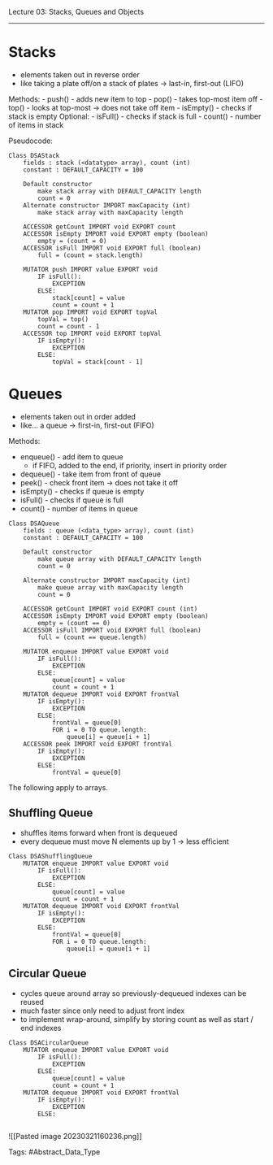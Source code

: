 Lecture 03: Stacks, Queues and Objects

------------
# Stacks
- elements taken out in reverse order
- like taking a plate off/on a stack of plates -> last-in, first-out (LIFO)

Methods:
	- push() - adds new item to top
	- pop() - takes top-most item off
	- top()  - looks at top-most -> does not take off item
	- isEmpty() - checks if stack is empty
Optional:
	- isFull() - checks if stack is full
	- count() - number of items in stack

Pseudocode:
``` pseudocode
Class DSAStack
	fields : stack (<datatype> array), count (int)
	constant : DEFAULT_CAPACITY = 100
	
	Default constructor
		make stack array with DEFAULT_CAPACITY length
		count = 0
	Alternate constructor IMPORT maxCapacity (int)
		make stack array with maxCapacity length

	ACCESSOR getCount IMPORT void EXPORT count
	ACCESSOR isEmpty IMPORT void EXPORT empty (boolean)
		empty = (count = 0)
	ACCESSOR isFull IMPORT void EXPORT full (boolean)
		full = (count = stack.length)

	MUTATOR push IMPORT value EXPORT void
		IF isFull():
			EXCEPTION
		ELSE:
			stack[count] = value
			count = count + 1
	MUTATOR pop IMPORT void EXPORT topVal
		topVal = top()
		count = count - 1
	ACCESSOR top IMPORT void EXPORT topVal
		IF isEmpty():
			EXCEPTION
		ELSE:
			topVal = stack[count - 1]
```

# Queues
- elements taken out in order added
- like... a queue -> first-in, first-out (FIFO)

Methods:
- enqueue() - add item to queue
	- if FIFO, added to the end, if priority, insert in priority order
- dequeue() - take item from front of queue
- peek() - check front item -> does not take it off
- isEmpty() - checks if queue is empty
- isFull() - checks if queue is full
- count() - number of items in queue
```pseudocode 
Class DSAQueue
	fields : queue (<data_type> array), count (int)
	constant : DEFAULT_CAPACITY = 100
	
	Default constructor
		make queue array with DEFAULT_CAPACITY length
		count = 0
	
	Alternate constructor IMPORT maxCapacity (int)
		make queue array with maxCapacity length
		count = 0
		
	ACCESSOR getCount IMPORT void EXPORT count (int)
	ACCESSOR isEmpty IMPORT void EXPORT empty (boolean)
		empty = (count == 0)
	ACCESSOR isFull IMPORT void EXPORT full (boolean)
		full = (count == queue.length)
	
	MUTATOR enqueue IMPORT value EXPORT void
		IF isFull():
			EXCEPTION
		ELSE:
			queue[count] = value
			count = count + 1
	MUTATOR dequeue IMPORT void EXPORT frontVal
		IF isEmpty():
			EXCEPTION
		ELSE:
			frontVal = queue[0]
			FOR i = 0 TO queue.length:
				queue[i] = queue[i + 1]
	ACCESSOR peek IMPORT void EXPORT frontVal
		IF isEmpty():
			EXCEPTION
		ELSE:
			frontVal = queue[0]
```
The following apply to arrays.
## Shuffling Queue
- shuffles items forward when front is dequeued
- every dequeue must move N elements up by 1 -> less efficient
``` pseudocode
Class DSAShufflingQueue
	MUTATOR enqueue IMPORT value EXPORT void
		IF isFull():
			EXCEPTION
		ELSE:
			queue[count] = value
			count = count + 1
	MUTATOR dequeue IMPORT void EXPORT frontVal
		IF isEmpty():
			EXCEPTION
		ELSE:
			frontVal = queue[0]
			FOR i = 0 TO queue.length:
				queue[i] = queue[i + 1]
```

## Circular Queue
- cycles queue around array so previously-dequeued indexes can be reused
- much faster since only need to adjust front index
- to implement wrap-around, simplify by storing count as well as start / end indexes

```
Class DSACircularQueue
	MUTATOR enqueue IMPORT value EXPORT void
		IF isFull():
			EXCEPTION
		ELSE:
			queue[count] = value
			count = count + 1
	MUTATOR dequeue IMPORT void EXPORT frontVal
		IF isEmpty():
			EXCEPTION
		ELSE:
		
```

![[Pasted image 20230321160236.png]]

Tags: #Abstract_Data_Type